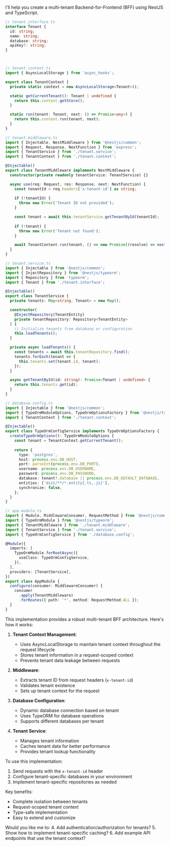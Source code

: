 I'll help you create a multi-tenant Backend-for-Frontend (BFF) using NestJS and TypeScript.



```typescript
// tenant.interface.ts
interface Tenant {
  id: string;
  name: string;
  database: string;
  apiKey?: string;
}



// tenant.context.ts
import { AsyncLocalStorage } from 'async_hooks';

export class TenantContext {
  private static context = new AsyncLocalStorage<Tenant>();

  static getCurrentTenant(): Tenant | undefined {
    return this.context.getStore();
  }

  static run(tenant: Tenant, next: () => Promise<any>) {
    return this.context.run(tenant, next);
  }
}

// tenant.middleware.ts
import { Injectable, NestMiddleware } from '@nestjs/common';
import { Request, Response, NextFunction } from 'express';
import { TenantService } from './tenant.service';
import { TenantContext } from './tenant.context';

@Injectable()
export class TenantMiddleware implements NestMiddleware {
  constructor(private readonly tenantService: TenantService) {}

  async use(req: Request, res: Response, next: NextFunction) {
    const tenantId = req.headers['x-tenant-id'] as string;
    
    if (!tenantId) {
      throw new Error('Tenant ID not provided');
    }

    const tenant = await this.tenantService.getTenantById(tenantId);
    
    if (!tenant) {
      throw new Error('Tenant not found');
    }

    await TenantContext.run(tenant, () => new Promise((resolve) => next(resolve)));
  }
}

// tenant.service.ts
import { Injectable } from '@nestjs/common';
import { InjectRepository } from '@nestjs/typeorm';
import { Repository } from 'typeorm';
import { Tenant } from './tenant.interface';

@Injectable()
export class TenantService {
  private tenants: Map<string, Tenant> = new Map();

  constructor(
    @InjectRepository(TenantEntity)
    private tenantRepository: Repository<TenantEntity>
  ) {
    // Initialize tenants from database or configuration
    this.loadTenants();
  }

  private async loadTenants() {
    const tenants = await this.tenantRepository.find();
    tenants.forEach(tenant => {
      this.tenants.set(tenant.id, tenant);
    });
  }

  async getTenantById(id: string): Promise<Tenant | undefined> {
    return this.tenants.get(id);
  }
}

// database.config.ts
import { Injectable } from '@nestjs/common';
import { TypeOrmModuleOptions, TypeOrmOptionsFactory } from '@nestjs/typeorm';
import { TenantContext } from './tenant.context';

@Injectable()
export class TypeOrmConfigService implements TypeOrmOptionsFactory {
  createTypeOrmOptions(): TypeOrmModuleOptions {
    const tenant = TenantContext.getCurrentTenant();
    
    return {
      type: 'postgres',
      host: process.env.DB_HOST,
      port: parseInt(process.env.DB_PORT),
      username: process.env.DB_USERNAME,
      password: process.env.DB_PASSWORD,
      database: tenant?.database || process.env.DB_DEFAULT_DATABASE,
      entities: ['dist/**/*.entity{.ts,.js}'],
      synchronize: false,
    };
  }
}

// app.module.ts
import { Module, MiddlewareConsumer, RequestMethod } from '@nestjs/common';
import { TypeOrmModule } from '@nestjs/typeorm';
import { TenantMiddleware } from './tenant.middleware';
import { TenantService } from './tenant.service';
import { TypeOrmConfigService } from './database.config';

@Module({
  imports: [
    TypeOrmModule.forRootAsync({
      useClass: TypeOrmConfigService,
    }),
  ],
  providers: [TenantService],
})
export class AppModule {
  configure(consumer: MiddlewareConsumer) {
    consumer
      .apply(TenantMiddleware)
      .forRoutes({ path: '*', method: RequestMethod.ALL });
  }
}

```

This implementation provides a robust multi-tenant BFF architecture. Here's how it works:

1. **Tenant Context Management**:
   - Uses AsyncLocalStorage to maintain tenant context throughout the request lifecycle
   - Stores tenant information in a request-scoped context
   - Prevents tenant data leakage between requests

2. **Middleware**:
   - Extracts tenant ID from request headers (`x-tenant-id`)
   - Validates tenant existence
   - Sets up tenant context for the request

3. **Database Configuration**:
   - Dynamic database connection based on tenant
   - Uses TypeORM for database operations
   - Supports different databases per tenant

4. **Tenant Service**:
   - Manages tenant information
   - Caches tenant data for better performance
   - Provides tenant lookup functionality

To use this implementation:

1. Send requests with the `x-tenant-id` header
2. Configure tenant-specific databases in your environment
3. Implement tenant-specific repositories as needed

Key benefits:

- Complete isolation between tenants
- Request-scoped tenant context
- Type-safe implementation
- Easy to extend and customize

Would you like me to:
4. Add authentication/authorization for tenants?
5. Show how to implement tenant-specific caching?
6. Add example API endpoints that use the tenant context?